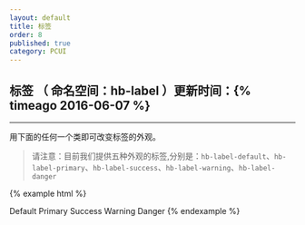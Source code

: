 ```yaml
---
layout: default
title: 标签
order: 8
published: true
category: PCUI
---
```


## 标签 <span class="text-small-title">（ 命名空间：hb-label ）</span><span class="pull-right small">更新时间：{% timeago 2016-06-07 %}</span>
-----------

用下面的任何一个类即可改变标签的外观。

> <span class="text-warning">请注意：目前我们提供五种外观的标签,分别是：`hb-label-default`、`hb-label-primary`、`hb-label-success`、`hb-label-warning`、`hb-label-danger` </span>

{% example html %}
<!-- html示例 -->
<span class="hb-label hb-label-default">Default</span>
<span class="hb-label hb-label-primary">Primary</span>
<span class="hb-label hb-label-success">Success</span>
<span class="hb-label hb-label-warning">Warning</span>
<span class="hb-label hb-label-danger">Danger</span>
{% endexample %}
